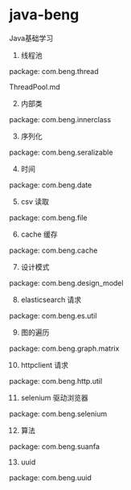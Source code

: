 # java-beng
Java基础学习

1. 线程池

package: com.beng.thread

ThreadPool.md

2. 内部类

package: com.beng.innerclass 

3. 序列化

package: com.beng.seralizable

4. 时间

package: com.beng.date

5. csv 读取

package: com.beng.file

6. cache 缓存

package: com.beng.cache

7. 设计模式

package: com.beng.design_model

8. elasticsearch 请求

package: com.beng.es.util

9. 图的遍历

package: com.beng.graph.matrix

10. httpclient 请求

package: com.beng.http.util

11. selenium 驱动浏览器

package: com.beng.selenium

12. 算法

package: com.beng.suanfa

13. uuid

package: com.beng.uuid
